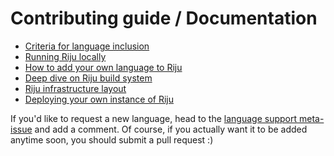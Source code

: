 # Contributing guide / Documentation

* [Criteria for language inclusion](doc/what-languages.md)
* [Running Riju locally](doc/local.md)
* [How to add your own language to Riju](doc/tutorial.md)
* [Deep dive on Riju build system](doc/build.md)
* [Riju infrastructure layout](doc/infra.md)
* [Deploying your own instance of Riju](doc/selfhosting.md)

If you'd like to request a new language, head to the [language support
meta-issue](https://github.com/raxod502/riju/issues/24) and add a
comment. Of course, if you actually want it to be added anytime soon,
you should submit a pull request :)
